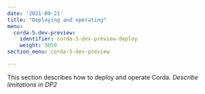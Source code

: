 ```yaml
---
date: '2021-09-21'
title: "Deploying and operating"
menu:
  corda-5-dev-preview:
    identifier: corda-5-dev-preview-deploy
    weight: 3050
section_menu: corda-5-dev-preview

---
```

This section describes how to deploy and operate Corda.
*Describe limitations in DP2*
